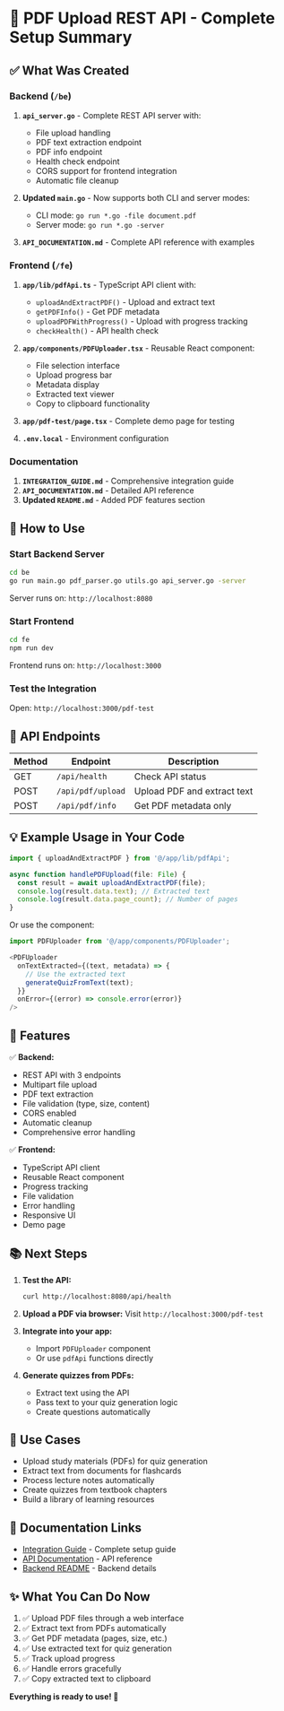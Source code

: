 # 🎉 PDF Upload REST API - Complete Setup Summary

## ✅ What Was Created

### Backend (`/be`)
1. **`api_server.go`** - Complete REST API server with:
   - File upload handling
   - PDF text extraction endpoint
   - PDF info endpoint
   - Health check endpoint
   - CORS support for frontend integration
   - Automatic file cleanup

2. **Updated `main.go`** - Now supports both CLI and server modes:
   - CLI mode: `go run *.go -file document.pdf`
   - Server mode: `go run *.go -server`

3. **`API_DOCUMENTATION.md`** - Complete API reference with examples

### Frontend (`/fe`)
1. **`app/lib/pdfApi.ts`** - TypeScript API client with:
   - `uploadAndExtractPDF()` - Upload and extract text
   - `getPDFInfo()` - Get PDF metadata
   - `uploadPDFWithProgress()` - Upload with progress tracking
   - `checkHealth()` - API health check

2. **`app/components/PDFUploader.tsx`** - Reusable React component:
   - File selection interface
   - Upload progress bar
   - Metadata display
   - Extracted text viewer
   - Copy to clipboard functionality

3. **`app/pdf-test/page.tsx`** - Complete demo page for testing

4. **`.env.local`** - Environment configuration

### Documentation
1. **`INTEGRATION_GUIDE.md`** - Comprehensive integration guide
2. **`API_DOCUMENTATION.md`** - Detailed API reference
3. **Updated `README.md`** - Added PDF features section

## 🚀 How to Use

### Start Backend Server
```bash
cd be
go run main.go pdf_parser.go utils.go api_server.go -server
```
Server runs on: `http://localhost:8080`

### Start Frontend
```bash
cd fe
npm run dev
```
Frontend runs on: `http://localhost:3000`

### Test the Integration
Open: `http://localhost:3000/pdf-test`

## 📍 API Endpoints

| Method | Endpoint | Description |
|--------|----------|-------------|
| GET | `/api/health` | Check API status |
| POST | `/api/pdf/upload` | Upload PDF and extract text |
| POST | `/api/pdf/info` | Get PDF metadata only |

## 💡 Example Usage in Your Code

```typescript
import { uploadAndExtractPDF } from '@/app/lib/pdfApi';

async function handlePDFUpload(file: File) {
  const result = await uploadAndExtractPDF(file);
  console.log(result.data.text); // Extracted text
  console.log(result.data.page_count); // Number of pages
}
```

Or use the component:

```typescript
import PDFUploader from '@/app/components/PDFUploader';

<PDFUploader 
  onTextExtracted={(text, metadata) => {
    // Use the extracted text
    generateQuizFromText(text);
  }}
  onError={(error) => console.error(error)}
/>
```

## 🔧 Features

✅ **Backend:**
- REST API with 3 endpoints
- Multipart file upload
- PDF text extraction
- File validation (type, size, content)
- CORS enabled
- Automatic cleanup
- Comprehensive error handling

✅ **Frontend:**
- TypeScript API client
- Reusable React component
- Progress tracking
- File validation
- Error handling
- Responsive UI
- Demo page

## 📚 Next Steps

1. **Test the API:**
   ```bash
   curl http://localhost:8080/api/health
   ```

2. **Upload a PDF via browser:**
   Visit `http://localhost:3000/pdf-test`

3. **Integrate into your app:**
   - Import `PDFUploader` component
   - Or use `pdfApi` functions directly

4. **Generate quizzes from PDFs:**
   - Extract text using the API
   - Pass text to your quiz generation logic
   - Create questions automatically

## 🎯 Use Cases

- Upload study materials (PDFs) for quiz generation
- Extract text from documents for flashcards
- Process lecture notes automatically
- Create quizzes from textbook chapters
- Build a library of learning resources

## 📖 Documentation Links

- [Integration Guide](./INTEGRATION_GUIDE.md) - Complete setup guide
- [API Documentation](./be/API_DOCUMENTATION.md) - API reference
- [Backend README](./be/README.md) - Backend details

## ✨ What You Can Do Now

1. ✅ Upload PDF files through a web interface
2. ✅ Extract text from PDFs automatically
3. ✅ Get PDF metadata (pages, size, etc.)
4. ✅ Use extracted text for quiz generation
5. ✅ Track upload progress
6. ✅ Handle errors gracefully
7. ✅ Copy extracted text to clipboard

**Everything is ready to use! 🚀**

